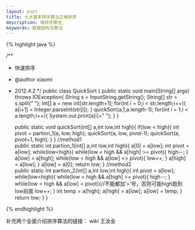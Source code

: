 ```yaml
---
layout: post
title: 七大基本排序算法之堆排序
description: 堆排序算法
keywords: 数据结构与算法
---
```


{% highlight java %}

/**
 * 快速排序
 * @author xiaomi
 * 2012.4.2
 */
public class QuickSort {
    public static void main(String[] args) throws IOException{
        String s = InputString.getString();
        String[] str = s.split(" ");
        int[] a = new int[str.length+1];
        for(int i = 0;i < str.length;i++){
            a[i+1] = Integer.parseInt(str[i]);
        }
        quickSort(a,1,a.length-1);
        for(int i = 1;i < a.length;i++){
            System.out.print(a[i]+" ");
        }
    }
   
    public static void quickSort(int[] a,int low,int high){
        if(low < high){
            int pivot = partion_1(a, low, high);
            quickSort(a, low, pivot-1);
            quickSort(a, pivot+1, high);
        }
    }
    //method1   
    public static int partion_1(int[] a,int low,int high){
        a[0] = a[low];
        int pivot = a[low];
        while(low<high){
            while(low < high && a[high] >= pivot){
                high--;
            }
            a[low] = a[high];
            while(low < high && a[low] <= pivot){
                low++;
            }
            a[high] = a[low];
        }
        a[low] = a[0];
        return low;
    }
    //method2   
    public static int partion_2(int[] a,int low,int high){
        int pivot = a[low];
        while(low<high){
            while(low < high && a[high] >= pivot){
                high--;
            }
            while(low < high && a[low] < pivot){//不能都加‘=’号，否则可能high跑到low前面
                low++;
            }
            int temp = a[high];
            a[high] = a[low];
            a[low] = temp;
        }
        return low;
    }
}


{% endhighlight %}

补充两个全面介绍排序算法的链接：
wiki
王汝金
   